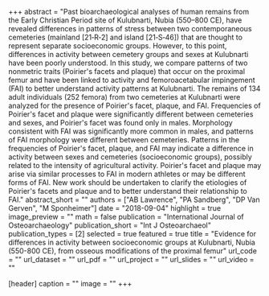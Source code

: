 +++
abstract = "Past bioarchaeological analyses of human remains from the Early Christian Period site of Kulubnarti, Nubia (550–800 CE), have revealed differences in patterns of stress between two contemporaneous cemeteries (mainland [21‐R‐2] and island [21‐S‐46]) that are thought to represent separate socioeconomic groups. However, to this point, differences in activity between cemetery groups and sexes at Kulubnarti have been poorly understood. In this study, we compare patterns of two nonmetric traits (Poirier's facets and plaque) that occur on the proximal femur and have been linked to activity and femoroacetabular impingement (FAI) to better understand activity patterns at Kulubnarti. The remains of 134 adult individuals (252 femora) from two cemeteries at Kulubnarti were analyzed for the presence of Poirier's facet, plaque, and FAI. Frequencies of Poirier's facet and plaque were significantly different between cemeteries and sexes, and Poirier's facet was found only in males. Morphology consistent with FAI was significantly more common in males, and patterns of FAI morphology were different between cemeteries. Patterns in the frequencies of Poirier's facet, plaque, and FAI may indicate a difference in activity between sexes and cemeteries (socioeconomic groups), possibly related to the intensity of agricultural activity. Poirier's facet and plaque may arise via similar processes to FAI in modern athletes or may be different forms of FAI. New work should be undertaken to clarify the etiologies of Poirier's facets and plaque and to better understand their relationship to FAI."
abstract_short = ""
authors = ["AB Lawrence", "PA Sandberg", "DP Van Gerven", "M Sponheimer"]
date = "2018-09-04"
highlight = true
image_preview = ""
math = false
publication = "International Journal of Osteoarchaeology"
publication_short = "Int J Osteoarchaeol"
publication_types = [2]
selected = true
featured = true
title = "Evidence for differences in activity between socioeconomic groups at Kulubnarti, Nubia (550-800 CE), from osseous modifications of the proximal femur"
url_code = ""
url_dataset = ""
url_pdf = ""
url_project = ""
url_slides = ""
url_video = ""

[header]
  caption = ""
  image = ""
+++

